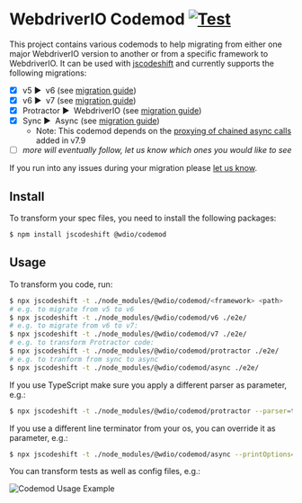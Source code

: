 WebdriverIO Codemod [![Test](https://github.com/webdriverio/protractor-codemod/actions/workflows/test.yaml/badge.svg)](https://github.com/webdriverio/protractor-codemod/actions/workflows/test.yaml)
===================

This project contains various codemods to help migrating from either one major WebdriverIO version to another or from a specific framework to WebdriverIO. It can be used with [jscodeshift](https://www.npmjs.com/package/jscodeshift) and currently supports the following migrations:

- [x] v5 ▶️&nbsp; v6 (see [migration guide](https://webdriver.io/docs/v6-migration))
- [x] v6 ▶️&nbsp; v7 (see [migration guide](https://webdriver.io/docs/v7-migration))
- [x] Protractor ▶️&nbsp; WebdriverIO (see [migration guide](https://webdriver.io/docs/protractor-migration))
- [x] Sync ▶️&nbsp; Async (see [migration guide](https://webdriver.io/docs/async-migration))
  - Note: This codemod depends on the [proxying of chained async calls](https://webdriver.io/blog/2021/07/28/sync-api-deprecation/) added in v7.9
- [ ] _more will eventually follow, let us know which ones you would like to see_

If you run into any issues during your migration please [let us know](https://github.com/webdriverio/codemod/discussions/new).

## Install

To transform your spec files, you need to install the following packages:

```sh
$ npm install jscodeshift @wdio/codemod
```

## Usage

To transform you code, run:

```sh
$ npx jscodeshift -t ./node_modules/@wdio/codemod/<framework> <path>
# e.g. to migrate from v5 to v6
$ npx jscodeshift -t ./node_modules/@wdio/codemod/v6 ./e2e/
# e.g. to migrate from v6 to v7:
$ npx jscodeshift -t ./node_modules/@wdio/codemod/v7 ./e2e/
# e.g. to transform Protractor code:
$ npx jscodeshift -t ./node_modules/@wdio/codemod/protractor ./e2e/
# e.g. to tranform from sync to async
$ npx jscodeshift -t ./node_modules/@wdio/codemod/async ./e2e/
```

If you use TypeScript make sure you apply a different parser as parameter, e.g.:

```sh
$ npx jscodeshift -t ./node_modules/@wdio/codemod/protractor --parser=tsx ./e2e/*.ts
```

If you use a different line terminator from your os, you can override it as parameter, e.g.:

```sh
$ npx jscodeshift -t ./node_modules/@wdio/codemod/async --printOptions='{\"lineTerminator\":\"\n\"}' ./e2e/
```

You can transform tests as well as config files, e.g.:

![Codemod Usage Example][example]

[example]: /.github/assets/example.gif "Codemod Usage Example"
